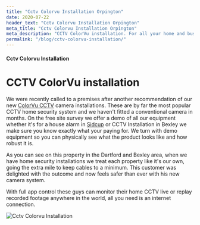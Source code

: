 ```yaml
---
title: "Cctv Colorvu Installation Orpington"
date: 2020-07-22
header_text: "Cctv Colorvu Installation Orpington"
meta_title: "Cctv Colorvu Installation Orpington"
meta_description: "CCTV ColorVu installation. For all your home and business security. Burglar Alarm Servicing, installation, Alarm Battery, CCTV. Call 020 8302 4065 or email us."
permalink: "/blog/cctv-colorvu-installation/"
---
```


#### Cctv Colorvu Installation

# CCTV ColorVu installation

We were recently called to a premises after another recommendation of our new [ColorVu CCTV](/categories/cctv/) camera installations. These are by far the most popular CCTV home security system and we haven\'t fitted a conventional camera in months. On the free site survey we offer a demo of all our equipment whether it\'s for a house alarm in [Sidcup](/pages/sidcup/) or CCTV Installation in Bexley we make sure you know exactly what your paying for. We turn with demo equipment so you can physically see what the product looks like and how robust it is.

As you can see on this property in the Dartford and Bexley area, when we have home security installations we treat each property like it\'s our own, going the extra mile to keep cables to a minimum. This customer was delighted with the outcome and now feels safer than ever with his new camera system.

With full app control these guys can monitor their home CCTV live or replay recorded footage anywhere in the world, all you need is an internet connection.

![Cctv Colorvu Installation](https://res.cloudinary.com/kbs/image/upload/n9kfdcrnc4uafunesaqq.jpg)